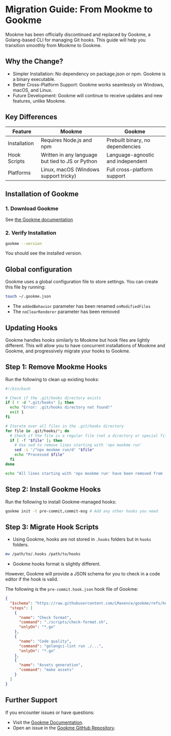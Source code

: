 # Migration Guide: From Mookme to Gookme

Mookme has been officially discontinued and replaced by Gookme, a Golang-based CLI for managing Git hooks. This guide will help you transition smoothly from Mookme to Gookme.

## Why the Change?

- Simpler Installation: No dependency on package.json or npm. Gookme is a binary executable.
- Better Cross-Platform Support: Gookme works seamlessly on Windows, macOS, and Linux.
- Future Development: Gookme will continue to receive updates and new features, unlike Mookme.

## Key Differences

| Feature | Mookme | Gookme
|---------|--------|--------|
| Installation | Requires Node.js and npm | Prebuilt binary, no dependencies
| Hook Scripts | Written in any language but tied to JS or Python | Language-agnostic and independent
| Platforms | Linux, macOS (Windows support tricky) | Full cross-platform support

## Installation of Gookme

### 1. Download Gookme

See [the Gookme documentation](https://lmaxence.github.io/gookme/getting-started/)

### 2. Verify Installation

```bash
gookme --version
```

You should see the installed version.

## Global configuration

Gookme uses a global configuration file to store settings. You can create this file by running:

```bash
touch ~/.gookme.json
```

- The `addedBehavior` parameter has been renamed `onModifiedFiles`
- The `noClearRenderer` parameter has been removed

## Updating Hooks

Gookme handles hooks similarly to Mookme but hook files are lightly different. This will allow you to have concurrent installations of Mookme and Gookme, and progressively migrate your hooks to Gookme.

## Step 1: Remove Mookme Hooks

Run the following to clean up existing hooks:

```bash
#!/bin/bash

# Check if the .git/hooks directory exists
if [ ! -d ".git/hooks" ]; then
  echo "Error: .git/hooks directory not found!"
  exit 1
fi

# Iterate over all files in the .git/hooks directory
for file in .git/hooks/*; do
  # Check if the file is a regular file (not a directory or special file)
  if [ -f "$file" ]; then
    # Use sed to remove lines starting with 'npx mookme run'
    sed -i '/^npx mookme run/d' "$file"
    echo "Processed $file"
  fi
done

echo "All lines starting with 'npx mookme run' have been removed from .git/hooks files."
```

## Step 2: Install Gookme Hooks

Run the following to install Gookme-managed hooks:

```bash
gookme init -t pre-commit,commit-msg # Add any other hooks you need
```

## Step 3: Migrate Hook Scripts

- Using Gookme, hooks are not stored in `.hooks` folders but in `hooks` folders.

```bash
mv /path/to/.hooks /path/to/hooks
```

- Gookme hooks format is slightly different.

However, Gookme will provide a JSON schema for you to check in a code editor if the hook is valid.

The following is the `pre-commit.hook.json` hook file of Gookme:

```json
{
  "$schema": "https://raw.githubusercontent.com/LMaxence/gookme/refs/heads/main/assets/schemas/hooks.schema.json",
  "steps": [
    {
      "name": "Check format",
      "command": "./scripts/check-format.sh",
      "onlyOn": "*.go"
    },
    {
      "name": "Code quality",
      "command": "golangci-lint run ./...",
      "onlyOn": "*.go"
    },
    {
      "name": "Assets generation",
      "command": "make assets"
    }
  ]
}
``` 

## Further Support

If you encounter issues or have questions:

- Visit the [Gookme Documentation](https://lmaxence.github.io/gookme).
- Open an issue in the [Gookme GitHub Repository](https://github.com/LMaxence/gookme/issues).
